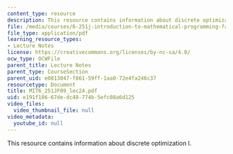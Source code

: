 ```yaml
---
content_type: resource
description: This resource contains information about discrete optimization I.
file: /media/courses/6-251j-introduction-to-mathematical-programming-fall-2009/e191f18667dedc48774b5efc08a6d125_MIT6_251JF09_lec24.pdf
file_type: application/pdf
learning_resource_types:
- Lecture Notes
license: https://creativecommons.org/licenses/by-nc-sa/4.0/
ocw_type: OCWFile
parent_title: Lecture Notes
parent_type: CourseSection
parent_uid: e0813047-f861-59ff-1aa0-72e4fa246c37
resourcetype: Document
title: MIT6_251JF09_lec24.pdf
uid: e191f186-67de-dc48-774b-5efc08a6d125
video_files:
  video_thumbnail_file: null
video_metadata:
  youtube_id: null
---
```

This resource contains information about discrete optimization I.